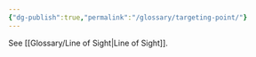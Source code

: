 ```yaml
---
{"dg-publish":true,"permalink":"/glossary/targeting-point/"}
---
```


See [[Glossary/Line of Sight\|Line of Sight]].